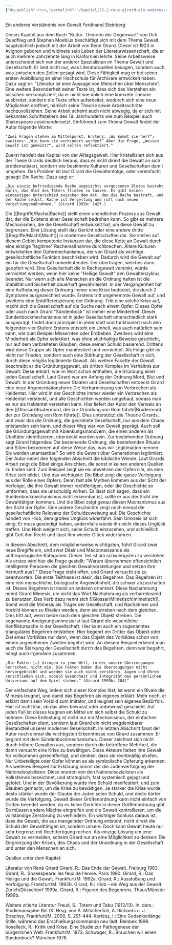 ```yaml
---
{"dg-publish":true,"permalink":"/kapitel/25-2-rene-girard-ein-anderes-verstaendnis-von-gewalt/","noteIcon":"3","created":"2023-05-31T20:33:01.494+02:00","updated":"2023-06-04T21:41:12.586+02:00"}
---
```

 

Ein anderes Verständnis von Gewalt
Ferdinand Steinberg

Dieses Kapitel aus dem Buch "Kultur. Theorien der Gegenwart" von Dirk Quadflieg und Stephan Moebius beschäftigt sich mit dem Thema Gewalt, hauptsächlich jedoch mit der Arbeit von René Girard. Dieser ist 1923 in Avignon geboren und widmete sein Leben der Literaturwissenschaft, die er auch mehrere Jahrzehnte lang in Kalifornien lehrte. Seine Arbeitsweise unterscheidet sich von der anderer Spezialisten im Thema Gewalt und Gesellschaft. Er liest nicht nur, was Literaturquellen besagen, sondern auch, was zwischen den Zeilen gesagt wird. Diese Fähigkeit mag er bei seiner ersten Ausbildung an einer Hochschule für Archivare entwickelt haben. Dazu sagt er: "Literatur ist eine Aussage von Menschen über Menschen". Eine weitere Besonderheit seiner Texte ist, dass sich das Verstehen ein bisschen verkompliziert, da er nicht wie üblich eine konkrete Theorie ausbreitet, sondern die Texte offen aufarbeitet, wodurch sich eine neue Möglichkeit eröffnet, nämlich seine Theorie sowie Arbeitsschritte nachzuvollziehen. Seine Arbeit scheint auch nicht abwegig, da er sich mit bekannten Schriftstellern des 19. Jahrhunderts wie zum Beispiel auch Shakespeare auseinandersetzt. Einführend zum Thema Gewalt findet der Autor folgende Worte: 

	"Zwei Fragen stehen im Mittelpunkt. Erstens: „Wo kommt sie her?“; zweitens: „Wie kann sie verhindert werden?“ Aber die Frage, „Wessen Gewalt ist gemeint?“, wird selten reflektiert."

Zuerst handelt das Kapitel von der Alltagsgewalt. Hier kristallisiert sich aus der These Girards deutlich heraus, dass er nicht direkt die Gewalt an sich problematisiert, sondern wie bestimmte Kulturen und Gesellschaften damit umgehen. Das Problem ist laut Girard die Gewaltenfolge, oder vereinfacht gesagt: Die Rache.  Dazu sagt er: 

	„Die einzig befriedigende Rache angesichts vergossenen Blutes besteht darin, das Blut des Täters fließen zu lassen. Es gibt keinen eindeutigen Unterschied zwischen dem Akt, den die Rache bestraft, und der Rache selbst. Rache ist Vergeltung und ruft nach neuen Vergeltungsmaßnahmen.“ (Girard 1992b: 142f.) 

Die [[Begriffe/Rache\|Rache]] stellt einen unendlichen Prozess aus Gewalt dar, der die Existenz einer Gesellschaft bedrohen kann.  So gibt es mehrere Mechanismen, die die Gesellschaft entwickelt hat, um diese Gewalt zu begrenzen. Eine Lösung stellt das Gericht oder eine andere dritte [[Begriffe/Macht\|Macht]] in modernen Gesellschaften dar. Sie stellen auf diesem Gebiet kompetente Instanzen dar, die diese Kette an Gewalt durch eine einzige "legitime" Rachemaßnahme durchbrechen. Ältere Kulturen entwickelten den Opfermechanismus, der von Girard als wichtige gesellschaftliche Funktion beschrieben wird. Dadurch wird die Gewalt auf ein für die Gesellschaft unbedeutendes Tier übertragen, welches dann geopfert wird.  Eine Gesellschaft die in Rachegewalt versinkt, würde vernichtet werden, wenn hier keine "Heilige Gewalt" den Gewaltenzyklus beendet. Nur wenn sich alle Menschen an die Ordnung halten ist die Stabilität und Sicherheit dauerhaft gewährleistet. In der Vergangenheit hat eine Aufhebung dieser Ordnung immer eine Krise bedeutet, die durch 2 Symptome ausgezeichnet wurde. Erstens tritt ungehemmte Gewalt auf, und zweitens eine Entdifferenzierung der Ordnung. 
Tritt eine solche Krise auf, macht sich die Gesellschaft auf die Suche nach einem Opfer. Dieses Opfer oder auch nach Girard "Sündenbock" ist immer eine Minderheit. Dieser Sündenbockmechanismus ist in jeder Gesellschaft unterschiedlich stark ausgeprägt, findet doch prinzipiell in jeder statt und funktioniert nach den folgenden vier Stufen: Erstens entsteht ein Unheil, was auch natürlich sein kann, wie zum Beispiel Missernten oder Erdbeben. Zweitens wird eine Minderheit als Opfer selektiert, was ohne stichhaltige Beweise geschieht, nur auf dem verbreiteten Glauben, diese seinen Schuld basierend. Drittens wird diese Gruppe als Opfer manifestiert und vernichtet. Als Folge gibt es nicht nur Frieden, sondern auch eine Stärkung der Gesellschaft in sich, durch diese religiös legitimierte Gewalt.
Als weitere Facette der Gewalt beschreibt er die Gründungsgewalt, als dritten Komplex im Verhältnis zur Gewalt. Diese erklärt, wie im Wort schon enthalten, die Gründung einer jeden Gesellschaft. Laut Girard war am Anfang der Ordnung Mord, Blut und Gewalt. In der Gründung neuer Staaten und Gesellschaften entdeckt Girard eine neue Argumentationsform: Die Verharmlosung von Verbrechen als Heldentat. Hier wird in der Geschichte immer wieder ein Verbrechen als Heldentat versteckt, und alle Geschichten werden umgebaut, sodass man es  nur als Heldentat verstehen kann. Hier liefert der Autor den Verweis an den [[Glossar/Brudermord, der zur Gründung von Rom führte\|Brudermord, der zur Gründung von Rom führte]]. Dies unterstützt die Theorie Girards, und zwar das die Ordnung, die geordnete Gesellschaft, nur aus dem Chaos entstanden sein kann, und dieser Weg war von Gewalt geprägt. Auch soll die Gründungsgewalt mit Ablenkungsmanövern, die einen anderen als Übeltäter identifizieren, überdeckt worden sein. Zur bestehenden Ordnung sagt Girard folgendes: Die bestehende Ordnung, die bestehenden Rituale und Sitten bekommen auf diese Weise das, was wir Legitimation nennen: Sie werden unantastbar." So wird die Gewalt über Generationen legitimiert. 
Der Autor nennt den folgenden Abschnitt die biblische Wende. Laut Girards Arbeit zeigt die Bibel einige Ansichten, die sonst in keinen anderen Quellen zu finden sind. Zum Beispiel zeigt sie ein abwehren der Opferrolle, als eine Krise sich bildet. Und das wichtigste: Die Bibel zeigt die ganze Verfolgung aus der Rolle eines Opfers. Denn fast alle Mythen kommen aus der Sicht der Verfolger, die ihre Gewalt immer rechtfertigen, oder die Geschichte so umformen, dass sie unschuldig wirken. Es lässt sich sagen, dass ein Sündenbockmechanismus nicht erkennbar ist, sollte er aus der Sicht der Gewalttätigen kommen. Und die Bibel zeigt genau diesen Mechanismus aus der Sicht der Opfer. 
Eine andere Geschichte zeigt noch einmal die gesellschaftliche Relevanz der Schuldzuweisung auf. Die Geschichte handelt von Hiob, dem großes Unglück widerfährt. Sein Umkreis ist sich einig: Er muss gesündigt haben, andernfalls würde ihn nicht dieses Unglück treffen. Und Hiob weigert sich, seine Schuld einzusehen, und schließlich gibt Gott ihm Recht und lässt ihm wieder Glück widerfahren. 

In diesem Abschnitt, dem möglicherweise wichtigsten, führt Girard zwei neue Bregiffe ein, und zwar Désir und Méconnaissance als anthropologische Kategorien. Dieser Teil ist am schwierigsten zu verstehen. 
Als erstes wird hier die Frage gestellt: "Warum übernehmen offensichtlich intelligente Personen die gleichen Gewaltvorstellungen und setzen ihre Vernunft aus? " Diese Frage steht offen, und Girard versucht sie zu beantworten. Die erste Teilthese ist désir, das Begehren. Das Begehren ist eine rein menschliche, biologische Angewohnheit, die schwer abzuschalten ist. Dieses Begehren ist meist an anderen orientiert. Diese Nachahmung nennt Girard Mimesis, um nicht das Wort Nachahmung als verharmlosend zu benutzen. Das Verb dazu nennt sich [[Glossar/Mimetisch\|mimetisch]]. Somit wird die Mimesis als Träger der Gesellschaft, und Nachahmer und Vorbild können zu Rivalen werden, denn sie streben nach dem gleichen. Dies tritt auf, wenn beide nach dem gleichen Objekt streben. Die sogenannte Aneignungsmimesis ist laut Girard die wesentliche Konfliktursache in der Gesellschaft. Hier kann auch ein sogenanntes trianguläres Begehren entstehen. Hier begehrt ein Dritter das Objekt oder Ziel eines Vorbildes nur dann, wenn das Objekt des Vorbildes schon von einem angesehenen Zweiten begehrt wird. An diesem Beispiel erkennt man auch die Stärkung der Gesellschaft durch das Begehren, denn wer begehrt, hängt auch irgendwie zusammen. 

	„Die Fakten […] dringen in jene Welt, in der unsere Überzeugungen herrschen, nicht ein. Die Fakten haben die Überzeugungen nicht hervorgebracht und werden sie auch nicht zerstören. Augen und Ohren verschließen sich, sobald Gesundheit und Integrität des persönlichen Universums auf dem Spiel stehen.“ (Girard 1999b: 204)"

Der einfachste Weg, indem sich dieser Komplex löst, ist wenn ein Rivale die Mimesis leugnet, und damit das Begehren als eigenes erklärt. Mehr noch, er erklärt damit sein Vorbild zum Imitator, und leugnet sein eigenes Bedürfnis. Hier ist nicht klar, ob das alles bewusst oder unbewusst geschieht. Auf jeden Fall ist dieses leugnen ein Mittel um sich selbst die Schuld zu nehmen. Diese Entlastung ist nicht nur ein Mechanismus, der einfachen Gesellschaften dient, sondern laut Girard ein nicht wegdenkbarer Bestandteil unserer moderner Gesellschaft. 
Im letzten Abschnitt fasst der Autor noch einmal die wichtigsten Erkenntnisse von Girard zusammen. Er beginnt mit dem Sündenbockmechanismus. Dieser zeichnet sich nicht durch höhere Gewalten aus, sondern durch die betroffene Mehrheit, die damit versucht eine Krise zu bewältigen. Diese Akteure halten ihre Gewalt für vollkommen gerechtfertigt, und denken, dass sie rechtmäßig strafen. Nur Unbeteiligte oder Opfer können es als symbolische Opferung erkennen. Als weiteres Beispiel zur Erklärung  nimmt der die Judenverfolgung der Nationalsozialisten. Diese wurden von den Nationalsozialisten als Volksfeinde bezeichnet, und strategisch, fast systemisch gejagt und getötet. Und in der Bevölkerung wurde ihre Schuld manifestiert, und zum Glauben gemacht, um die Krise zu bewältigen. Je stärker die Krise wurde, desto stärker wurde der Glaube die Juden seien Schuld, und desto härter wurde die Verfolgung. Gewalt dieser Größenordnung kann nicht einfach von Dritten beendet werden, da es keine Gerichte in dieser Größenordnung gibt.  So müssen andere Mächte eingreifen und die Gewalt kontrollieren, um die vollständige Zerstörung zu verhindern. Ein wichtiger Schluss daraus ist, dass die Gewalt, die aus mangelnder Ordnung entsteht, nicht direkt die Schuld der Gewalttätigen ist, sondern unsere. Doch kann Gewalt heute nur sehr begrenzt mit Rechtfertigung rechen. Als einzige Lösung um jene Gewalt zu vermeiden, scheint Girard nur an eine Möglichkeit zu denken: Die Eingrenzung der Krisen, des Chaos und der Unordnung in der Gesellschaft und unter den Menschen an sich. 


Quellen unter dem Kapitel:

Literatur von René Girard 
Girard, R.: Das Ende der Gewalt. Freiburg 1983. 
Girard, R.: Shakespeare: les feux de l'envie. Paris 1990. 
Girard, R.: Das Heilige und die Gewalt. Frankfurt/M. 1992a. 
Girard, R.: Ausstoßung und Verfolgung. Frankfurt/M. 1992b. 
Girard, R.: Hiob – ein Weg aus der Gewalt. Zürich/Düsseldorf 1999a. 
Girard, R.: Figuren des Begehrens. Thaur/Münster 1999b. 

Weitere zitierte Literatur 
Freud, S.: Totem und Tabu (1912/13). In: ders.: Studienausgabe Bd. IX. Hrsg. von A. Mitscherlich, A. Richards u. J. Strachey, Frankfurt/M. 2000, S. 291-444. 
Kertész, I.: Eine Gedankenlänge Stille, während das Erschießungskommando neu lädt. Reinbek 1999. 
Koselleck, R.: Kritik und Krise. Eine Studie zur Pathogenese der bürgerlichen Welt. Frankfurt/M. 1973. 
Schwager, R.: Brauchen wir einen Sündenbock? München 1978.